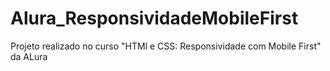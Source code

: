 # Alura_ResponsividadeMobileFirst
Projeto realizado no curso "HTMl e CSS: Responsividade com Mobile First" da ALura
